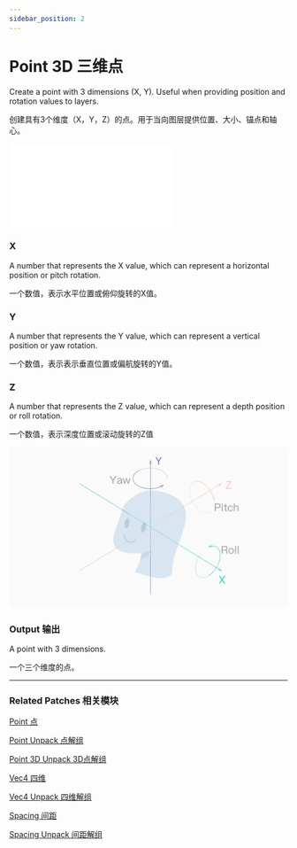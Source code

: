 ```yaml
---
sidebar_position: 2
---
```


# Point 3D 三维点

Create a point with 3 dimensions (X, Y). Useful when providing position and rotation values to layers.

创建具有3个维度（X，Y，Z）的点。用于当向图层提供位置、大小、锚点和轴心。

![Image](./Point%203D.md)

### X

A number that represents the X value, which can represent a horizontal position or pitch rotation.

一个数值，表示水平位置或俯仰旋转的X值。

### Y

A number that represents the Y value, which can represent a vertical position or yaw rotation.

一个数值，表示表示垂直位置或偏航旋转的Y值。

### Z

A number that represents the Z value, which can represent a depth position or roll rotation.

一个数值，表示深度位置或滚动旋转的Z值

![Image](./../../static/img/docs/Utility/point-3d-example.png)

### Output 输出

A point with 3 dimensions.

一个三个维度的点。

------

### Related Patches 相关模块

[Point 点](./Point.md)

[Point Unpack 点解组](./Point%20Unpack.md)

[Point 3D Unpack 3D点解组](./Point%203D%20Unpack.md)

[Vec4 四维](./Vec4.md)

[Vec4 Unpack 四维解组](./Vec4%20Unpack.md)

[Spacing 间距](./Spacing.md)

[Spacing Unpack 间距解组](./Spacing%20Unpack.md)
